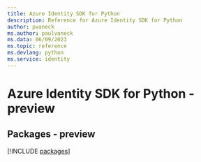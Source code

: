 ```yaml
---
title: Azure Identity SDK for Python
description: Reference for Azure Identity SDK for Python
author: pvaneck
ms.author: paulvaneck
ms.data: 06/09/2023
ms.topic: reference
ms.devlang: python
ms.service: identity
---
```

# Azure Identity SDK for Python - preview
## Packages - preview
[!INCLUDE [packages](identity-index.md)]